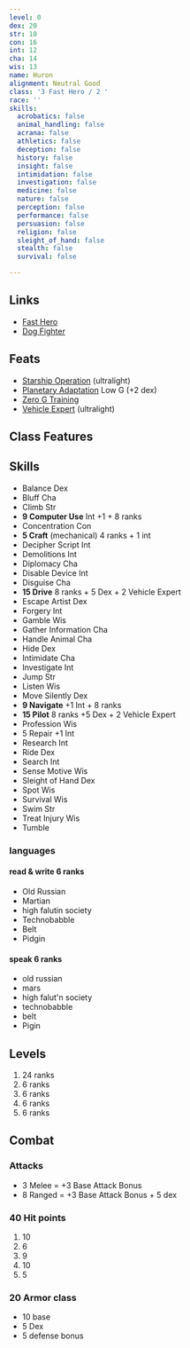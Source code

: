 ```yaml
---
level: 0
dex: 20
str: 10
con: 16
int: 12
cha: 14
wis: 13
name: Huron
alignment: Neutral Good
class: '3 Fast Hero / 2 '
race: ''
skills:
  acrobatics: false
  animal_handling: false
  acrana: false
  athletics: false
  deception: false
  history: false
  insight: false
  intimidation: false
  investigation: false
  medicine: false
  nature: false
  perception: false
  performance: false
  persuasion: false
  religion: false
  sleight_of_hand: false
  stealth: false
  survival: false

---
```

## Links

* [Fast Hero](http://spellbooksoftware.com/d20mrsd/fasthero.html)
* [Dog Fighter](http://spellbooksoftware.com/d20mrsd/futuredogfight.html)

## Feats

* [Starship Operation](http://spellbooksoftware.com/d20mrsd/futurefeats.html#soperation) (ultralight)
* [Planetary Adaptation](http://spellbooksoftware.com/d20mrsd/futurefeats.html#adaptation) Low G (+2 dex)
* [Zero G Training](http://spellbooksoftware.com/d20mrsd/futurefeats.html#zerog)
* [Vehicle Expert](http://spellbooksoftware.com/d20mrsd/featorder.html#vehicleexpert) (ultralight)

## Class Features

## Skills

* Balance Dex
* Bluff Cha
* Climb Str
* **9 Computer Use** Int +1 + 8 ranks
* Concentration Con
* **5 Craft** (mechanical) 4 ranks + 1 int
* Decipher Script Int
* Demolitions Int
* Diplomacy Cha
* Disable Device Int
* Disguise Cha
* **15 Drive** 8 ranks + 5 Dex + 2 Vehicle Expert
* Escape Artist Dex
* Forgery Int
* Gamble Wis
* Gather Information Cha
* Handle Animal Cha
* Hide Dex
* Intimidate Cha
* Investigate Int
* Jump Str
* Listen Wis
* Move Silently Dex
* **9 Navigate** +1 Int + 8 ranks
* **15 Pilot** 8 ranks +5 Dex + 2 Vehicle Expert
* Profession Wis
* 5 Repair +1 Int
* Research Int
* Ride Dex
* Search Int
* Sense Motive Wis
* Sleight of Hand Dex
* Spot Wis
* Survival Wis
* Swim Str
* Treat Injury Wis
* Tumble

### languages

#### read & write 6 ranks

* Old Russian
* Martian
* high falutin society
* Technobabble
* Belt
* Pidgin

#### speak 6 ranks

* old russian
* mars
* high falut'n society
* technobabble
* belt
* Pigin

## Levels

1. 24 ranks
2. 6 ranks
3. 6 ranks
4. 6 ranks
5. 6 ranks

## Combat

### Attacks

* 3 Melee = +3 Base Attack Bonus
* 8 Ranged = +3 Base  Attack Bonus + 5 dex

### 40 Hit points

1. 10 
2. 6
3. 9
4. 10
5. 5

### 20 Armor class

* 10 base
* 5 Dex
* 5 defense bonus